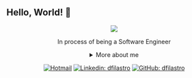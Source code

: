 ## Hello, World! 👋

<div align="center">

<img src="./giphy.gif" />
<!-- <img src="https://i2.wp.com/omanualdofreelancer.com/wp-content/uploads/2019/05/xcvxcvcvcv.gif?resize=490%2C294&ssl=1" /> -->

In process of being a Software Engineer

<details>
  <summary> More about me</summary>
<div align="left">

```js
const dfilastro = {
    personal: {
        fullName: "Diego Filastro",
        birthDate: "1990-08-13",
        pronouns: "he" | "him",
        interests: ["programming language learning", "technology", "games", "reading"],
        motivation: [
            "god and family",
            "simplify things through technology"
    ],
  },
    technical: {
        technologies: {
            frontEnd: {
                Javascript: ["React"],
                HTML: ["HTML5", "Semantic HTML"],
                CSS: ["CSS3", "styled-components", "Bootstrap"],
            },
            backEnd: {
                Javascript: ["Node.js"],
            },
        },
    },
};
```

  </div>
</details>

[![Hotmail](https://img.shields.io/twitter/url?label=email&logo=microsoft-outlook&style=social&url=http://mailto:d.filastro@hotmail.com)](mailto:d.filastro@hotmail.com)
[![Linkedin: dfilastro](https://img.shields.io/badge/-dfilastro-blue?style=flat-square&logo=Linkedin&logoColor=white&link=https://www.linkedin.com/in/diego-filastro-74855a39/)](https://www.linkedin.com/in/diego-filastro-74855a39/)
[![GitHub: dfilastro](https://img.shields.io/github/followers/dfilastro?label=follow&style=social)](https://github.com/dfilastro)

</div>
